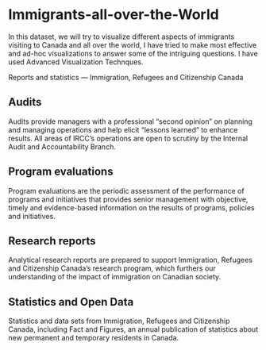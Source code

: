 # Immigrants-all-over-the-World
In this dataset, we will try to visualize different aspects of immigrants visiting to Canada and all over the world, I have tried to make most effective and ad-hoc visualizations to answer some of the intriguing questions. I have used Advanced Visualization Technques.

Reports and statistics — Immigration, Refugees and Citizenship Canada

## Audits
Audits provide managers with a professional “second opinion” on planning and managing operations and help elicit “lessons learned” to enhance results. All areas of IRCC’s operations are open to scrutiny by the Internal Audit and Accountability Branch.

## Program evaluations
Program evaluations are the periodic assessment of the performance of programs and initiatives that provides senior management with objective, timely and evidence-based information on the results of programs, policies and initiatives.

## Research reports
Analytical research reports are prepared to support Immigration, Refugees and Citizenship Canada’s research program, which furthers our understanding of the impact of immigration on Canadian society.

## Statistics and Open Data
Statistics and data sets from Immigration, Refugees and Citizenship Canada, including Fact and Figures, an annual publication of statistics about new permanent and temporary residents in Canada.
